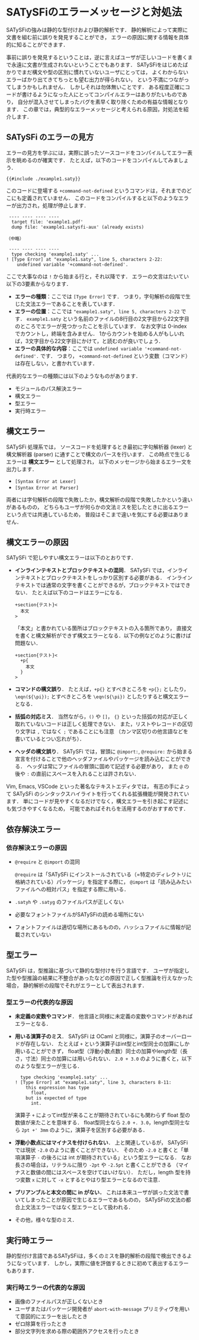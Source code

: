 # SATySFiのエラーメッセージと対処法

SATySFiの強みは静的な型付けおよび静的解析です．
静的解析によって実際に文書を組む前に誤りを発見することができ，
エラーの原因に関する情報を具体的に知ることができます．

事前に誤りを発見するということは，逆に言えばユーザが正しいコードを書くまで永遠に文書が生成されないということでもあります．
SATySFiをはじめたばかりでまだ構文や型の区別に慣れていないユーザにとっては，
よくわからないエラーばかり出てきてちっとも望む出力が得られない，
という不満につながってしまうかもしれません．
しかしそれは勿体無いことです．
ある程度正確にコードが書けるようになった人にとってコンパイルエラーはありがたいものであり，
自分が混入させてしまったバグを素早く取り除くための有益な情報となります．
この章では，典型的なエラーメッセージと考えられる原因，対処法を紹介します．

## SATySFi のエラーの見方

エラーの見方を学ぶには，実際に誤ったソースコードをコンパイルしてエラー表示を眺めるのが確実です．
たとえば，以下のコードをコンパイルしてみましょう．

```
{{#include ./example1.saty}}
```

このコードに登場する `+command-not-defined` というコマンドは，それまでのどこにも定義されていません．
このコードをコンパイルすると以下のようなエラーが出力され，処理が停止します．

```
 ---- ---- ---- ----
  target file: 'example1.pdf'
  dump file: 'example1.satysfi-aux' (already exists)

（中略）

 ---- ---- ---- ----
  type checking 'example1.saty' ...
! [Type Error] at "example1.saty", line 5, characters 2-22:
    undefined variable '+command-not-defined'.
```

ここで大事なのは `!` から始まる行と，それ以降です．
エラーの文言はたいてい以下の3要素からなります．

* **エラーの種類**：ここでは `[Type Error]` です．
  つまり，字句解析の段階で生じた文法エラーであることを表しています．
* **エラーの位置**：ここでは `"example1.saty", line 5, characters 2-22` です．
  `example1.saty` という名前のファイルの8行目の2文字目から22文字目のところでエラーが見つかったことを示しています．
  なお文字は 0-index でカウントし，終端を含みません．
  1からカウントを始める人がもしいれば，3文字目から22文字目にかけて，と読むのが良いでしょう．
* **エラーの具体的な内容**：ここでは `undefined variable '+command-not-defined'.` です．
  つまり， `+command-not-defined` という変数（コマンド）は存在しない，と書かれています．

代表的なエラーの種類には以下のようなものがあります．

* モジュールのパス解決エラー
* 構文エラー
* 型エラー
* 実行時エラー


## 構文エラー

SATySFi 処理系では，
ソースコードを処理するとき最初に字句解析器 (lexer) と構文解析器 (parser) に通すことで構文のパースを行います．
この時点で生じるエラーは **構文エラー** として処理され，
以下のメッセージから始まるエラー文を出力します．

* `[Syntax Error at Lexer]`
* `[Syntax Error at Parser]`

両者には字句解析の段階で失敗したか，構文解析の段階で失敗したかという違いがあるものの，
どちらもユーザが何らかの文法ミスを犯したときに出るエラーという点では共通しているため，
普段はそこまで違いを気にする必要はありません．

## 構文エラーの原因

SATySFi で犯しやすい構文エラーは以下のとおりです．

* **インラインテキストとブロックテキストの混同**．
  SATySFi では，インラインテキストとブロックテキストをしっかり区別する必要がある．
  インラインテキストでは通常の文字を書くことができるが，ブロックテキストではできない．
  たとえば以下のコードはエラーになる．

  ```
  +section{テスト}<
    本文
  >
  ```

  「本文」と書かれている箇所はブロックテキストの入る箇所であり，
  直接文を書くと構文解析ができず構文エラーとなる．以下の例などのように書けば問題ない．

  ```
  +section{テスト}<
    +p{
      本文
    }
  >
  ```

* **コマンドの構文誤り**．
  たとえば，`+p{}` とすべきところを `+p{};` としたり，
  `\eqn(${\pi});` とすべきところを `\eqn(${\pi})` としたりすると構文エラーとなる．

* **括弧の対応ミス**．
  当然ながら，`()` や `[]`， `{}` といった括弧の対応が正しく取れていないコードは正しく処理できない．
  また，リストやレコードの区切り文字は `,` ではなく `;` であることにも注意
  （カンマ区切りの他言語などを書いているとつい忘れがち）．

* **ヘッダの構文誤り**．
  SATySFi では，冒頭に `@import:`, `@require:` から始まる宣言を付けることで他のヘッダファイルやパッケージを読み込むことができる．
  ヘッダは常にファイルの冒頭に固めて記述する必要があり，
  また `@` の後や `:` の直前にスペースを入れることは許されない．

Vim, Emacs, VSCode といった著名なテキストエディタでは，
有志の手によって SATySFi のシンタックスハイライトを行ってくれる拡張機能が開発されています．
単にコードが見やすくなるだけでなく，構文エラーを引き起こす記述にも気づきやすくなるため，
可能であればそれらを活用するのがおすすめです．

## 依存解決エラー

### 依存解決エラーの原因

* `@require` と `@import` の混同

  `@require` は「SATySFi にインストールされている（=特定のディレクトリに格納されている）パッケージ」を指定する際に，
  `@import` は「読み込みたいファイルへの相対パス」を指定する際に用いる．

* `.satyh` や `.satyg` のファイルパスが正しくない

* 必要なフォントファイルがSATySFiの読める場所にない

* フォントファイルは適切な場所にあるものの，ハッシュファイルに情報が記載されていない

## 型エラー

SATySFi は，型推論に基づいて静的な型付けを行う言語です．
ユーザが指定した型や型推論の結果に不整合があったなどの原因で正しく型推論を行えなかった場合，
静的解析の段階でそれがエラーとして表出されます．

### 型エラーの代表的な原因

* **未定義の変数やコマンド**．
  他言語と同様に未定義の変数やコマンドがあればエラーとなる．

* **用いる演算子のミス**．
  SATySFi は OCaml と同様に，演算子のオーバーロードが存在しない．
  たとえば `+` という演算子はint型とint型同士の加算にしか用いることができず，
  float型（浮動小数点数）同士の加算やlength型（長さ，寸法）同士の加算には用いられない．
  `2.0 + 3.0` のように書くと，以下のような型エラーが生じる．

  ```
    type checking 'example1.saty' ...
  ! [Type Error] at "example1.saty", line 3, characters 8-11:
      this expression has type
        float,
      but is expected of type
        int.
  ```

  演算子 `+` によってint型が来ることが期待されているにも関わらず float 型の数値が来たことを意味する．
  float型同士なら `2.0 +. 3.0`，length型同士なら `2pt +' 3mm` のように，演算子を区別する必要がある．

* **浮動小数点にはマイナスを付けられない**．
  上と関連しているが， SATySFi では現状 `-2.0` のように書くことができない．
  そのため `-2.0` と書くと「単項演算子 `-` の後ろには int が期待されている」という型エラーになる．
  なお長さの場合は，リテラルに限り `-2pt` や `-2.5pt` と書くことができる
  （マイナスと数値の間にはスペースを空けてはいけない）．
  ただし，length 型を持つ変数 `x` に対して `-x` とするとやはり型エラーとなるので注意．

<!-- 説明がややこしくなりそうなので一旦無し
* **inline-text型とinline-boxes型の混同**．

* **block-text型とblock-boxes型の混同**．
-->

* **プリアンブルと本文の間に in がない．**
  これは本来ユーザが誤った文法で書いてしまったことが原因で生じるエラーであるものの，
  SATySFiの文法の都合上文法エラーではなく型エラーとして扱われる．

* その他，様々な型のミス．

## 実行時エラー

静的型付け言語であるSATySFiは，多くのミスを静的解析の段階で検出できるようになっています．
しかし，実際に値を評価するときに初めて表出するエラーもあります．

### 実行時エラーの代表的な原因

* 画像のファイルパスが正しくないとき
* ユーザまたはパッケージ開発者が `abort-with-message` プリミティヴを用いて意図的にエラーを出したとき
* ゼロ除算を行ったとき
* 部分文字列を求める際の範囲外アクセスを行ったとき
